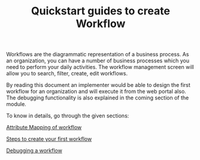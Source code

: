 ﻿---
title: "Quickstart guides to create Workflow"
toc: true
tag: developers
category: "Workflow"
weight: 5
menus: 
    workflow: 
        icon: fa fa-gg
        category: "Quickstart"
        title: "Quickstart" 
        identifier: quickstartworkflow
---

Workflows are the diagrammatic representation of a business process. As an organization, you can have a number of business processes which you need to perform your daily activities. The workflow management screen will allow you to search, filter, create, edit workflows. 

By reading this document an implementer would be able to design the first workflow for an organization and will execute it from the web portal also. The debugging functionality is also explained in the coming section of the module.

To know in details, go through the given sections:

[Attribute Mapping of workflow](/workflow-management/attribute-mapping-workflow/)

[Steps to create your first workflow](/workflow-management/steps-to-create-your-first-workflow/)

[Debugging a workflow](/workflow-management/debugging-a-workflow/)